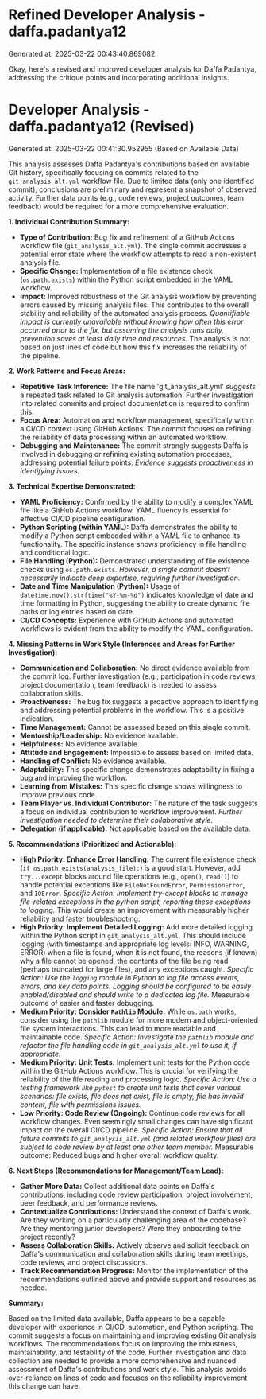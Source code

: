 # Refined Developer Analysis - daffa.padantya12
Generated at: 2025-03-22 00:43:40.869082

Okay, here's a revised and improved developer analysis for Daffa Padantya, addressing the critique points and incorporating additional insights.

# Developer Analysis - daffa.padantya12 (Revised)
Generated at: 2025-03-22 00:41:30.952955 (Based on Available Data)

This analysis assesses Daffa Padantya's contributions based on available Git history, specifically focusing on commits related to the `git_analysis_alt.yml` workflow file. Due to limited data (only one identified commit), conclusions are preliminary and represent a snapshot of observed activity. Further data points (e.g., code reviews, project outcomes, team feedback) would be required for a more comprehensive evaluation.

**1. Individual Contribution Summary:**

*   **Type of Contribution:** Bug fix and refinement of a GitHub Actions workflow file (`git_analysis_alt.yml`). The single commit addresses a potential error state where the workflow attempts to read a non-existent analysis file.
*   **Specific Change:** Implementation of a file existence check (`os.path.exists`) within the Python script embedded in the YAML workflow.
*   **Impact:** Improved robustness of the Git analysis workflow by preventing errors caused by missing analysis files. This contributes to the overall stability and reliability of the automated analysis process. *Quantifiable impact is currently unavailable without knowing how often this error occurred prior to the fix, but assuming the analysis runs daily, prevention saves at least daily time and resources*. The analysis is not based on just lines of code but how this fix increases the reliability of the pipeline.

**2. Work Patterns and Focus Areas:**

*   **Repetitive Task Inference:** The file name 'git_analysis_alt.yml' *suggests* a repeated task related to Git analysis automation. Further investigation into related commits and project documentation is required to confirm this.
*   **Focus Area:** Automation and workflow management, specifically within a CI/CD context using GitHub Actions. The commit focuses on refining the reliability of data processing within an automated workflow.
*   **Debugging and Maintenance:**  The commit strongly suggests Daffa is involved in debugging or refining existing automation processes, addressing potential failure points. *Evidence suggests proactiveness in identifying issues.*

**3. Technical Expertise Demonstrated:**

*   **YAML Proficiency:** Confirmed by the ability to modify a complex YAML file like a GitHub Actions workflow. YAML fluency is essential for effective CI/CD pipeline configuration.
*   **Python Scripting (within YAML):** Daffa demonstrates the ability to modify a Python script embedded within a YAML file to enhance its functionality. The specific instance shows proficiency in file handling and conditional logic.
*   **File Handling (Python):** Demonstrated understanding of file existence checks using `os.path.exists`. *However, a single commit doesn't necessarily indicate deep expertise, requiring further investigation.*
*   **Date and Time Manipulation (Python):** Usage of `datetime.now().strftime("%Y-%m-%d")` indicates knowledge of date and time formatting in Python, suggesting the ability to create dynamic file paths or log entries based on date.
*   **CI/CD Concepts:** Experience with GitHub Actions and automated workflows is evident from the ability to modify the YAML configuration.

**4. Missing Patterns in Work Style (Inferences and Areas for Further Investigation):**

*   **Communication and Collaboration:** No direct evidence available from the commit log. Further investigation (e.g., participation in code reviews, project documentation, team feedback) is needed to assess collaboration skills.
*   **Proactiveness:** The bug fix suggests a proactive approach to identifying and addressing potential problems in the workflow. This is a positive indication.
*   **Time Management:** Cannot be assessed based on this single commit.
*   **Mentorship/Leadership:** No evidence available.
*   **Helpfulness:** No evidence available.
*   **Attitude and Engagement:** Impossible to assess based on limited data.
*   **Handling of Conflict:** No evidence available.
*   **Adaptability:** This specific change demonstrates adaptability in fixing a bug and improving the workflow.
*   **Learning from Mistakes:** This specific change shows willingness to improve previous code.
*   **Team Player vs. Individual Contributor:** The nature of the task suggests a focus on individual contribution to workflow improvement. *Further investigation needed to determine their collaborative style.*
*   **Delegation (if applicable):** Not applicable based on the available data.

**5. Recommendations (Prioritized and Actionable):**

*   **High Priority: Enhance Error Handling:** The current file existence check (`if os.path.exists(analysis_file):`) is a good start. However, add `try...except` blocks around file operations (e.g., `open()`, `read()`) to handle potential exceptions like `FileNotFoundError`, `PermissionError`, and `IOError`. *Specific Action: Implement try-except blocks to manage file-related exceptions in the python script, reporting these exceptions to logging.* This would create an improvement with measurably higher reliability and faster troubleshooting.
*   **High Priority: Implement Detailed Logging:** Add more detailed logging within the Python script in `git_analysis_alt.yml`. This should include logging (with timestamps and appropriate log levels: INFO, WARNING, ERROR) when a file is found, when it is not found, the reasons (if known) why a file cannot be opened, the contents of the file being read (perhaps truncated for large files), and any exceptions caught. *Specific Action: Use the `logging` module in Python to log file access events, errors, and key data points. Logging should be configured to be easily enabled/disabled and should write to a dedicated log file.* Measurable outcome of easier and faster debugging.
*   **Medium Priority: Consider `Pathlib` Module:** While `os.path` works, consider using the `pathlib` module for more modern and object-oriented file system interactions. This can lead to more readable and maintainable code. *Specific Action: Investigate the `pathlib` module and refactor the file handling code in `git_analysis_alt.yml` to use it, if appropriate.*
*   **Medium Priority: Unit Tests:** Implement unit tests for the Python code within the GitHub Actions workflow. This is crucial for verifying the reliability of the file reading and processing logic. *Specific Action: Use a testing framework like `pytest` to create unit tests that cover various scenarios: file exists, file does not exist, file is empty, file has invalid content, file with permissions issues.*
*   **Low Priority: Code Review (Ongoing):** Continue code reviews for all workflow changes. Even seemingly small changes can have significant impact on the overall CI/CD pipeline. *Specific Action: Ensure that all future commits to `git_analysis_alt.yml` (and related workflow files) are subject to code review by at least one other team member.* Measurable outcome: Reduced bugs and higher overall workflow quality.

**6. Next Steps (Recommendations for Management/Team Lead):**

*   **Gather More Data:** Collect additional data points on Daffa's contributions, including code review participation, project involvement, peer feedback, and performance reviews.
*   **Contextualize Contributions:** Understand the context of Daffa's work. Are they working on a particularly challenging area of the codebase? Are they mentoring junior developers? Were they onboarding to the project recently?
*   **Assess Collaboration Skills:** Actively observe and solicit feedback on Daffa's communication and collaboration skills during team meetings, code reviews, and project discussions.
*   **Track Recommendation Progress:** Monitor the implementation of the recommendations outlined above and provide support and resources as needed.

**Summary:**

Based on the limited data available, Daffa appears to be a capable developer with experience in CI/CD, automation, and Python scripting. The commit suggests a focus on maintaining and improving existing Git analysis workflows.  The recommendations focus on improving the robustness, maintainability, and testability of the code. Further investigation and data collection are needed to provide a more comprehensive and nuanced assessment of Daffa's contributions and work style. This analysis avoids over-reliance on lines of code and focuses on the reliability improvement this change can have.
